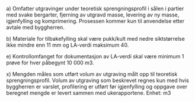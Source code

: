 a) Omfatter utgravinger under teoretisk sprengningsprofil i sålen i partier med svake bergarter, fjerning av utgravd masse, levering av ny masse, igjenfylling og komprimering. Prosessen kommer kun til anvendelse etter avtale med byggherren.

b) Materiale for tilbakefylling skal være pukk/kult med nedre siktstørrelse ikke mindre enn 11 mm og LA-verdi maksimum 40.

e) Kontrollomfanget for dokumentasjon av LA-verdi skal være minimum 1 prøve for hver påbegynt 10 000 m3.

x) Mengden måles som utført volum av utgraving målt opp til teoretisk sprengningsprofil. Volum av utgraving som beskrevet regnes kun med hvis byggherren er varslet, profilering er utført før igjenfylling og oppgave over beregnet mengde er levert sammen med ukerapportene. Enhet: m3

